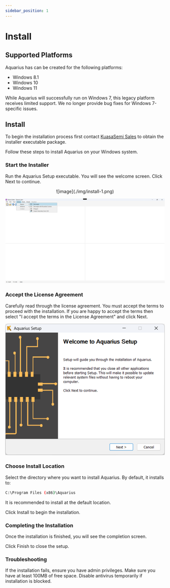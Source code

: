 ```yaml
---
sidebar_position: 1
---
```

# Install

## Supported Platforms

Aquarius has can be created for the following platforms:

* Windows 8.1
* Windows 10
* Windows 11

While Aquarius  will successfully run on Windows 7, this legacy platform receives limited support. We no longer provide bug fixes for Windows 7-specific issues.

## Install

To begin the installation process first contact [KuasaSemi Sales](mailto:admin@kuasasemi.com) to obtain the installer executable package.


Follow these steps to install Aquarius on your Windows system.

### Start the Installer
Run the Aquarius Setup executable. You will see the welcome screen.
Click Next to continue.

<p align="center">
![image](./img/install-1.png)
</p>

<!-- Paste this code inside your Markdown file -->

<p align="center">
  <img src="/img/02.png" width="800"/>
</p>


### Accept the License Agreement
Carefully read through the license agreement. You must accept the terms to proceed with the installation.
If you are happy to accept the terms then select "I accept the terms in the License Agreement" and click Next.


![Docs Version Dropdown](./img/install-1.png)

### Choose Install Location
Select the directory where you want to install Aquarius. By default, it installs to:
```sh
C:\Program Files (x86)\Aquarius
```
It is recommended to install at the default location.




Click Install to begin the installation.

### Completing the Installation
Once the installation is finished, you will see the completion screen.


Click Finish to close the setup.

### Troubleshooting
If the installation fails, ensure you have admin privileges.
Make sure you have at least 100MB of free space.
Disable antivirus temporarily if installation is blocked.